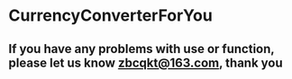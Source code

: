 # CurrencyConverterForYou
## If you have any problems with use or function, please let us know zbcqkt@163.com, thank you
